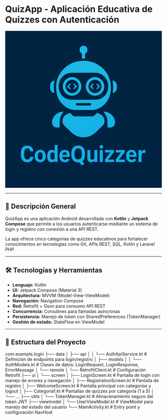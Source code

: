 # QuizApp - Aplicación Educativa de Quizzes con Autenticación

![QuizApp Logo](app/src/main/res/drawable/logo.png)

---

## 📌 Descripción General

QuizApp es una aplicación Android desarrollada con **Kotlin** y **Jetpack Compose** que permite a los usuarios autenticarse mediante un sistema de login y registro con conexión a una API REST. 

La app ofrece cinco categorías de quizzes educativos para fortalecer conocimientos en tecnologías como Git, APIs REST, SQL, Kotlin y Laravel PHP.

---

## 🛠️ Tecnologías y Herramientas

- **Lenguaje:** Kotlin
- **UI:** Jetpack Compose (Material 3)
- **Arquitectura:** MVVM (Model-View-ViewModel)
- **Navegación:** Navigation Compose
- **Red:** Retrofit + Gson para consumo API REST
- **Concurrencia:** Coroutines para llamadas asíncronas
- **Persistencia:** Manejo de token con SharedPreferences (TokenManager)
- **Gestión de estado:** StateFlow en ViewModel

---

## 📂 Estructura del Proyecto
com.example.login
├── data
│   ├── api
│   │   └── AuthApiService.kt           # Definición de endpoints para login/registro
│   ├── models
│   │   └── AuthModels.kt                # Clases de datos: LoginRequest, LoginResponse, ErrorMessage
│   └── remote
│       └── RetrofitClient.kt            # Configuración Retrofit
├── ui
│   └── screen
│       ├── LoginScreen.kt               # Pantalla de login con manejo de errores y navegación
│       ├── RegistrationScreen.kt       # Pantalla de registro
│       ├── WelcomeScreen.kt            # Pantalla principal con categorías y logout
│       ├── Categoria1.kt               # Pantallas de quizzes por categoría (1 a 5)
│       └── ...
├── utils
│   └── TokenManager.kt                  # Almacenamiento seguro del token JWT
├── viewmodel
│   └── UserViewModel.kt                 # ViewModel para manejo del estado del usuario
└── MainActivity.kt                      # Entry point y configuración NavHost
